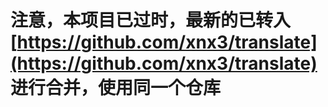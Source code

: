 # 注意，本项目已过时，最新的已转入 [https://github.com/xnx3/translate](https://github.com/xnx3/translate) 进行合并，使用同一个仓库
